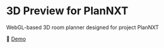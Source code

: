 # 3D Preview for PlanNXT

WebGL-based 3D room planner designed for project PlanNXT

🔗 [Demo](https://zhanghuixin1103.github.io/test/)
